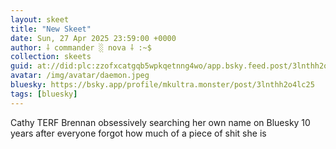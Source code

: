 ```yaml
---
layout: skeet
title: "New Skeet"
date: Sun, 27 Apr 2025 23:59:00 +0000
author: ⸸ commander ░ nova ⸸ :~$
collection: skeets
guid: at://did:plc:zzofxcatgqb5wpkqetnng4wo/app.bsky.feed.post/3lnthh2o4lc25
avatar: /img/avatar/daemon.jpeg
bluesky: https://bsky.app/profile/mkultra.monster/post/3lnthh2o4lc25
tags: [bluesky]
---
```


Cathy TERF Brennan obsessively searching her own name on Bluesky 10 years after everyone forgot how much of a piece of shit she is
